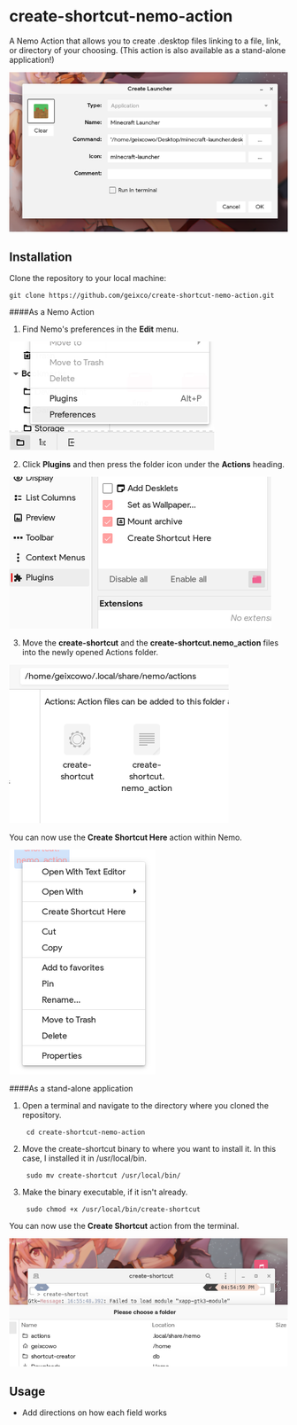# create-shortcut-nemo-action
A Nemo Action that allows you to create .desktop files linking to a file, link, or directory of your choosing. (This action is also available as a stand-alone application!)

![Preview](./instruction/preview.png)

## Installation

Clone the repository to your local machine:
    
    git clone https://github.com/geixco/create-shortcut-nemo-action.git

####As a Nemo Action
1. Find Nemo's preferences in the **Edit** menu.

![Find Nemo's preferences in the Edit menu](./instruction/step1.png)

2. Click **Plugins** and then press the folder icon under the **Actions** heading.

![Click Plugins and then press the folder icon under the Actions heading](./instruction/step2.png)

3. Move the **create-shortcut** and the **create-shortcut.nemo_action** files into the newly opened Actions folder.

![Move the create-shortcut and create-shortcut.nemo_action files into the Actions folder](./instruction/step3.png)

You can now use the **Create Shortcut Here** action within Nemo.

![You can now use the Create Shortcut Here action within Nemo](./instruction/menu.png)

####As a stand-alone application
1. Open a terminal and navigate to the directory where you cloned the repository.

        cd create-shortcut-nemo-action
2. Move the create-shortcut binary to where you want to install it. In this case, I installed it in /usr/local/bin.

        sudo mv create-shortcut /usr/local/bin/
3. Make the binary executable, if it isn't already.

        sudo chmod +x /usr/local/bin/create-shortcut

You can now use the **Create Shortcut** action from the terminal.

![You can now use the Create Shortcut action from the terminal](./instruction/standalone.png)

## Usage
  - Add directions on how each field works
